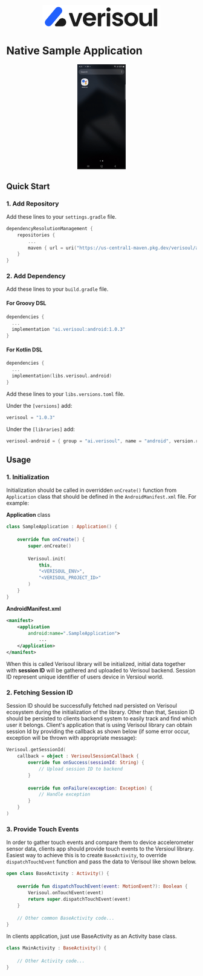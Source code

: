<p align="center">
<picture>
  <source media="(prefers-color-scheme: dark)" srcset="resources/verisoul-logo-dark.svg">
  <source media="(prefers-color-scheme: light)" srcset="resources/verisoul-logo-light.svg">
  <img src="resources/verisoul-logo-light.svg" alt="Verisoul logo" width="312px" style="visibility:visible;max-width:100%;">
</picture>
</p>

# Native Sample Application

<p align="center">
<picture>
    <img src="resources/verisoul.gif" width="128"/>
</p>

<h2>Quick Start</h2>

<h3>1. Add Repository</h3>

Add these lines to your `settings.gradle` file.

```kotlin
dependencyResolutionManagement {
    repositories {
        ...
        maven { url = uri("https://us-central1-maven.pkg.dev/verisoul/android") }
    }
}
```

<h3>2. Add Dependency</h3>

Add these lines to your `build.gradle` file.

<h4>For Groovy DSL</h4>

```kotlin
dependencies {
  ...
  implementation "ai.verisoul:android:1.0.3"
}
```

<h4>For Kotlin DSL</h4>

```kotlin
dependencies {
  ...
  implementation(libs.verisoul.android)
}
```

Add these lines to your `libs.versions.toml` file.

Under the `[versions]` add:

```kotlin
verisoul = "1.0.3"
```

Under the `[libraries]` add:

```kotlin
verisoul-android = { group = "ai.verisoul", name = "android", version.ref = "verisoul" }
```

<h2>Usage</h2>

<h3>1. Initialization</h3>

Initialization should be called in overridden `onCreate()` function from `Application` class that should be defined in the `AndroidManifest.xml` file. For example:

**Application** class

```kotlin
class SampleApplication : Application() {

    override fun onCreate() {
        super.onCreate()

        Verisoul.init(
            this,
            "<VERISOUL_ENV>",
            "<VERISOUL_PROJECT_ID>"
        )
    }
}
```

**AndroidManifest.xml**

```xml
<manifest>
    <application
        android:name=".SampleApplication">
            ...
    </application>
</manifest>
```

When this is called Verisoul library will be initialized, initial data together with **session ID** will be gathered and uploaded to Verisoul backend. Session ID represent unique identifier of users device in Versioul world.

<h3>2. Fetching Session ID</h3>

Session ID should be successfully fetched nad persisted on Verisoul ecosystem during the initialization of the library. Other than that, Session ID should be persisted to clients backend system to easily track and find which user it belongs. Client's application that is using Verisoul library can obtain session Id by providing the callback as shown below (if some error occur, exception will be thrown with appropriate message):

```kotlin
Verisoul.getSessionId(
    callback = object : VerisoulSessionCallback {
        override fun onSuccess(sessionId: String) {
            // Upload session ID to backend
        }

        override fun onFailure(exception: Exception) {
            // Handle exception
        }
    }
)
```

<h3>3. Provide Touch Events</h3>

In order to gather touch events and compare them to device accelerometer sensor data, clients app should provide touch events to the Versioul library. Easiest way to achieve this is to create `BaseActivity`, to override `dispatchTouchEvent` function and pass the data to Verisoul like shown below.

```kotlin
open class BaseActivity : Activity() {

    override fun dispatchTouchEvent(event: MotionEvent?): Boolean {
        Verisoul.onTouchEvent(event)
        return super.dispatchTouchEvent(event)
    }

    // Other common BaseActivity code...
}
```

In clients application, just use BaseActivity as an Activity base class.

```kotlin
class MainActivity : BaseActivity() {

    // Other Activity code...
}
```
